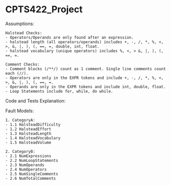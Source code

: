 # CPTS422_Project

Assumptions:

	Halstead Checks:
	- Operators/Operands are only found after an expression.
	- halstead length (all operators/operands) includes +, -, /, *, %, <, >, &, |, ), (, ==, =, double, int, float.
	- halstead vocabulary (unique operators) includes %, <, > &, |, ), (, ==, =.

	Comment Checks:
	- Comment blocks (/**/) count as 1 comment. Single line comments count each (//).
	- Operators are only in the EXPR tokens and include +, -, /, *, %, <, >, &, |, ), (, ==, =.
	- Operands are only in the EXPR tokens and include int, double, float.
	- Loop Statements include for, while, do while.

Code and Tests Explanation:

Fault Models:
	
	1. CategoryA:
	- 1.1 HalsteadDifficulty
	- 1.2 HalsteadEffort
	- 1.3 HalsteadLength
	- 1.4 HalsteadVocabulary
	- 1.5 HalsteadVolume

	2. CategoryB:
	- 2.1 NumExpressions
	- 2.2 NumLoopStatements
	- 2.3 NumOperands
	- 2.4 NumOperators
	- 2.5 NumSingleComments
	- 2.6 NumTotalComments	
	
